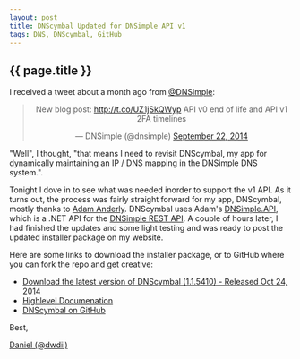 ```yaml
---
layout: post
title: DNScymbal Updated for DNSimple API v1
tags: DNS, DNScymbal, GitHub
---
```

{{ page.title }}
----------------
I received a tweet about a month ago from [@DNSimple](https://twitter.com/dnsimple):

<div style="text-align:center">
<blockquote class="twitter-tweet" lang="en"><p>New blog post: <a href="http://t.co/UZ1jSkQWyp">http://t.co/UZ1jSkQWyp</a> API v0 end of life and API v1 2FA timelines</p>&mdash; DNSimple (@dnsimple) <a href="https://twitter.com/dnsimple/status/513961907196559360">September 22, 2014</a></blockquote> <script async src="//platform.twitter.com/widgets.js" charset="utf-8"></script>
</div>

"Well", I thought, "that means I need to revisit DNScymbal, my app for dynamically maintaining an IP / DNS mapping in the DNSimple DNS system.". 

Tonight I dove in to see what was needed inorder to support the v1 API. As it turns out, the process was fairly straight forward for my app, DNScymbal, mostly thanks to [Adam Anderly](https://twitter.com/anderly). DNScymbal uses
Adam's [DNSimple.API](https://github.com/anderly/dnsimple-csharp), which is a .NET API for the [DNSimple REST API](http://developer.dnsimple.com/). A couple of hours later, I had finished the updates and some light testing and was ready to post the
updated installer package on my website. 

Here are some links to download the installer package, or to GitHub where you can fork the repo and get creative:

* [Download the latest version of DNScymbal (1.1.5410) - Released Oct 24, 2014](http://www.dittenhafer.net/downloads/DNScymbal/DNScymbalSetup-1.1.5410.msi)
* [Highlevel Documenation](https://github.com/dwdii/DNScymbal/blob/master/README.md)
* [DNScymbal on GitHub](https://github.com/dwdii/DNScymbal)

Best,

[Daniel (@dwdii)](http://twitter.com/dwdii)
